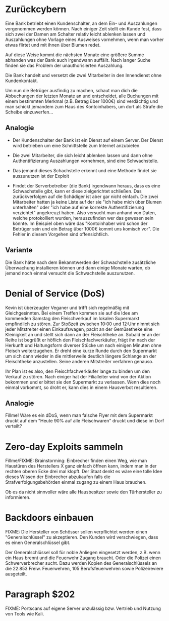 

Zurückcybern
============

Eine Bank betriebt einen Kundenschalter, an dem Ein- und Auszahlungen vorgenommen werden können. Nach einiger Zeit stellt ein Kunde fest, dass sich zwei der Damen am Schalter relativ leicht ablenken lassen und Auszahlungen ohne Vorlage eines Ausweises vornehmen, wenn man vorher etwas flirtet und mit ihnen über Blumen redet.

Auf diese Weise kommt die nächsten Monate eine größere Summe abhanden was der Bank auch irgendwann auffällt. Nach langer Suche finden sie das Problem der unauthorisierten Auszahlung.

Die Bank handelt und versetzt die zwei Mitarbeiter in den Innendienst ohne Kundenkontakt.

Um nun die Betrüger ausfindig zu machen, schaut man dich die Abbuchungen der letzten Monate an und entscheidet, alle Buchungen mit einem bestimmten Merkmal (z.B. Betrag über 1000€) sind verdächtig und man schickt jemandem zum Haus des Kontoinhabers, um dort als Strafe die Scheibe einzuwerfen...

Analogie
--------

* Der Kundenschalter der Bank ist ein Dienst auf einem Server. Der Dienst wird betrieben um eine Schnittstelle zum Internet anzubieten.

* Die zwei Mitarbeiter, die sich leicht ablenken lassen und dann ohne Authentifizierung Auszahlungen vornehmen, sind eine Schwachstelle.

* Das jemand dieses Schachstelle erkennt und eine Methode findet sie auszunutzen ist der Exploit

* Findet der Serverbetreiber (die Bank) irgendwann heraus, dass es eine Schwachstelle gibt, kann er diese zielgerichtet schließen. Das zurückverfolgen auf die Schädiger ist aber gar nicht einfach. Die zwei Mitarbeiter hatten ja keine Liste auf der sie "ich habe mich über Blumen unterhalten" oder "ich habe auf eine korrekte Authentifizierung verzichtet" angekreuzt haben. Also versucht man anhand von Daten, welche protokolliert wurden, herauszufinden wer das gewesen sein könnte. Im Beispiel oben wäre das "Kontoinhaber wird schon der Betrüger sein und ein Betrag über 1000€ kommt uns komisch vor". Die Fehler in diesem Vorgehen sind offensichtlich.

Variante
--------

Die Bank hätte nach dem Bekanntwerden der Schwachstelle zusätzliche Überwachung installieren können und dann einige Monate warten, ob jemand noch einmal versucht die Schwachstelle auszunutzen.

Denial of Service (DoS)
=======================

Kevin ist überzeugter Veganer und trifft sich regelmäßig mit Gleichgesinnten. Bei einem Treffen kommen sie auf die Idee am kommenden Samstag den Fleischverkauf im lokalen Supermarkt empfindlich zu stören. Zur Stoßzeit zwischen 10:00 und 12:Uhr nimmt sich jeder Mitstreiter einen Einkaufswagen, packt an der Gemüsetheke eine Kleinigkeit an und stellt sich dann an der Fleischtheke an. Sobald er an der Reihe ist begrüßt er höflich den Fleischfachverkäufer, frägt ihn nach der Herkunft und Haltungsform diverser Stücke um nach einigen Minuten ohne Fleisch weiterzugehen. Er dreht eine kurze Runde durch den Supermarkt um sich dann wieder in die mittlerweile deutlich längere Schlange an der Fleischtheke anzustellen. Seine anderen Mitstreiter verfahren genauso.

Ihr Plan ist es also, den Fleischfachverkäufer lange zu binden um den Verkauf zu stören. Nach einiger hat der Filialleiter wind von der Aktion bekommen und er bittet sie den Supermarkt zu verlassen. Wenn dies noch einmal vorkommt, so droht er, kann dies in einem Hausverbot resultieren.

Analogie
--------
Fillme!
Wäre es ein dDoS, wenn man falsche Flyer mit dem Supermarkt druckt auf dem "Heute 90% auf alle Fleischwaren" druckt und diese im Dorf verteilt?

Zero-day Exploits sammeln
=========================

Fillme/FIXME:
Brainstorming: Einbrecher finden einen Weg, wie man Haustüren des Herstellers X ganz einfach öffnen kann, indem man in der rechten oberen Ecke drei mal klopft. Der Staat denkt es wäre eine tolle Idee dieses Wissen der Einbrecher abzukaufen falls die Strafverfolgungsbehörden einmal zugang zu einem Haus brauchen.

Ob es da nicht sinnvoller wäre alle Hausbesitzer sowie den Türhersteller zu informieren.

Backdoors einbauen
==================

FIXME: Die Hersteller von Schösser sollen verpflichtet werden einen "Generalschlüssel" zu akzeptieren. Den Kunden wird verschwiegen, dass es einen Generalschlüssel gibt.

Der Generalschlüssel soll für noble Anliegen eingesetzt werden, z.B. wenn ein Haus brennt und die Feuerwehr Zugang braucht. Oder die Polizei einen Schwerverbrecher sucht. Dazu werden Kopien des Generalschlüssels an die 22.853 Freiw. Feuerwehren, 105 Berufsfeuerwehren sowie Polizeireviere ausgeteilt.

Paragraph $202
==============

FIXME: Portscans auf eigene Server unzulässig bzw. Vertrieb und Nutzung von Tools wie Kali.






